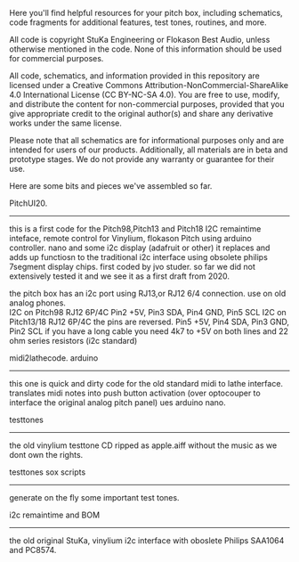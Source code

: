 Here you'll find helpful resources for your pitch box, including schematics, code fragments for additional features, test tones, routines, and more.

All code is copyright StuKa Engineering or Flokason Best Audio, unless otherwise mentioned in the code. None of this information should be used for commercial purposes.

All code, schematics, and information provided in this repository are licensed under a Creative Commons Attribution-NonCommercial-ShareAlike 4.0 International License (CC BY-NC-SA 4.0). You are free to use, modify, and distribute the content for non-commercial purposes, provided that you give appropriate credit to the original author(s) and share any derivative works under the same license.

Please note that all schematics are for informational purposes only and are intended for users of our products. Additionally, all materials are in beta and prototype stages. We do not provide any warranty or guarantee for their use.

Here are some bits and pieces we've assembled so far.

PitchUI20.
***********
this is a first code for the Pitch98,Pitch13 and Pitch18 I2C remaintime inteface, remote control for Vinylium, flokason Pitch
using arduino controller. nano and some i2c display (adafruit or other)
it replaces and adds up functiosn to the traditional i2c interface using obsolete philips 7segment display chips. 
first coded by jvo studer. so far we did not extensively tested it and we see it as a first draft from 2020. 

the pitch box has an i2c port using RJ13,or RJ12 6/4 connection. use on old analog phones.  
I2C on Pitch98 	 RJ12 6P/4C Pin2 +5V, Pin3 SDA, Pin4 GND, Pin5 SCL 
I2C on Pitch13/18	 RJ12 6P/4C the pins are reversed. Pin5 +5V, Pin4 SDA, Pin3 GND, Pin2 SCL
if you have a long cable you need 4k7 to +5V on both lines and 22 ohm series resistors (i2c standard)

midi2lathecode. arduino
************************
this one is quick and dirty code for the old standard midi to lathe interface. 
translates midi notes into push button activation (over optocouper to interface the original analog pitch panel)
ues arduino nano. 

testtones
*********
the old vinylium testtone CD ripped as apple.aiff without the music as we dont own the rights. 

testtones sox scripts
*********************
generate on the fly some important test tones. 

i2c remaintime and BOM
**********************
the old original StuKa, vinylium i2c interface with oboslete Philips SAA1064 and PC8574.

